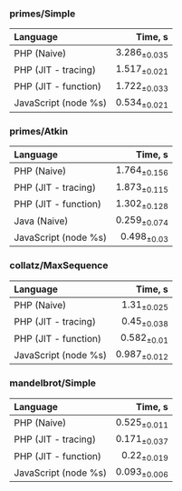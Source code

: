 ### primes/Simple

| Language | Time, s |
| :------- | ------: |
| PHP (Naive) | 3.286<sub>±0.035</sub> |
| PHP (JIT - tracing) | 1.517<sub>±0.021</sub> |
| PHP (JIT - function) | 1.722<sub>±0.033</sub> |
| JavaScript (node %s) | 0.534<sub>±0.021</sub> |


### primes/Atkin

| Language | Time, s |
| :------- | ------: |
| PHP (Naive) | 1.764<sub>±0.156</sub> |
| PHP (JIT - tracing) | 1.873<sub>±0.115</sub> |
| PHP (JIT - function) | 1.302<sub>±0.128</sub> |
| Java (Naive) | 0.259<sub>±0.074</sub> |
| JavaScript (node %s) | 0.498<sub>±0.03</sub> |


### collatz/MaxSequence

| Language | Time, s |
| :------- | ------: |
| PHP (Naive) | 1.31<sub>±0.025</sub> |
| PHP (JIT - tracing) | 0.45<sub>±0.038</sub> |
| PHP (JIT - function) | 0.582<sub>±0.01</sub> |
| JavaScript (node %s) | 0.987<sub>±0.012</sub> |


### mandelbrot/Simple

| Language | Time, s |
| :------- | ------: |
| PHP (Naive) | 0.525<sub>±0.011</sub> |
| PHP (JIT - tracing) | 0.171<sub>±0.037</sub> |
| PHP (JIT - function) | 0.22<sub>±0.019</sub> |
| JavaScript (node %s) | 0.093<sub>±0.006</sub> |


